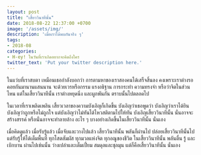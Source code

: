 ```yaml
---
layout: post
title: "เสี้ยววินาทีนั้น"
date: 2018-08-22 12:37:00 +0700
image: '/assets/img/'
description: 'เมื่อเราได้พบกันจริง ๆ'
tags:
- 2018-08
categories:
- H-ey! ในวันที่เราเกิดอยากจะคิดถึงใคร
twitter_text: 'Put your twitter description here.'
---
```

ในแว่บที่เราสบตา เหมือนเธอกำลังบอกว่า การตามหาของเราสองคนได้เสร็จสิ้นลง คงเพราะเราต่างรอคอยกันมานานแสนนาน จะด้วยเวรหรือกรรม แรงอธิฐาน การกระทำ ความทรงจำ หรือว่าจิตในส่วนไหน แต่ในเสี้ยววินาทีนั้น เราต่างหยุดนิ่ง และผูกพันกัน ตราบนั้นไปตลอดไป

ในเวลาที่เราเพลิดเพลิน เสี้ยวเวลาของความบังเอิญก็เกิดขึ้น บังเอิญว่าเธอพูดว่า บังเอิญว่าเราได้ยิน บังเอิญว่าถูกหรือไม่ถูกใจ แต่บังเอิญว่าไม่ทันได้ไหวสติตามไปให้ทัน บังเอิญเสี้ยววินาทีนั้น นั่นอาจจะสร้างสรรค์ หรือนั่นอาจจะทำลายล้าง อะไร ๆ บางอย่างเกิดขึ้นในเสี้ยววินาทีนั้น นั่นเอง

เมื่อคิดดูแล้ว เมื่อรับรู้แล้ว เมื่อจับและวางไปแล้ว เสี้ยววินาทีนั้น พลันก็ผ่านไป ปล่อยเสี้ยววินาทีนั้นไป แต่รับรู้ให้ได้เต็มพื้นที่ ทุกโสตสัมผัส ทุกมวลแห่งจิต ทุกอณูของชีวิต ในเสี้ยววินาทีนั้น พลันตื่น รู้ และเบิกบาน ผ่านไปเช่นนั้น ว่างเปล่าและเต็มเปี่ยม สมดุลและชุลมุน แต่ก็คือเสี้ยววินาทีนั้น นั่นเอง

